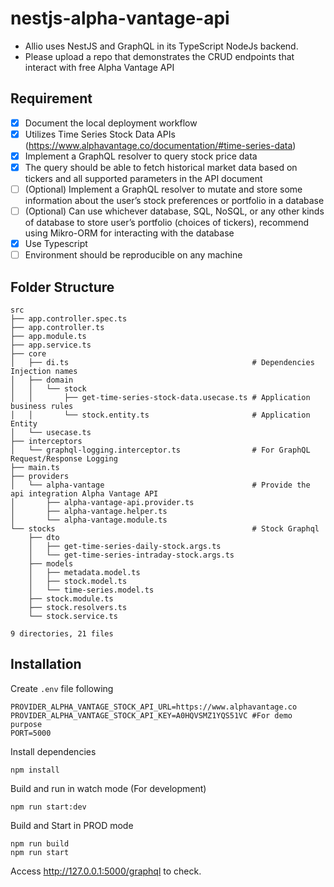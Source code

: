 # nestjs-alpha-vantage-api
- Allio uses NestJS and GraphQL in its TypeScript NodeJs backend.
- Please upload a repo that demonstrates the CRUD endpoints that interact with free
Alpha Vantage API



## Requirement
- [x] Document the local deployment workflow
- [x] Utilizes Time Series Stock Data APIs
(https://www.alphavantage.co/documentation/#time-series-data)
- [x] Implement a GraphQL resolver to query stock price data
- [x] The query should be able to fetch historical market data based on tickers and all
supported parameters in the API document
- [ ] (Optional) Implement a GraphQL resolver to mutate and store some information
about the user’s stock preferences or portfolio in a database
- [ ] (Optional) Can use whichever database, SQL, NoSQL, or any other kinds of
database to store user’s portfolio (choices of tickers), recommend using
Mikro-ORM for interacting with the database
- [x] Use Typescript
- [ ] Environment should be reproducible on any machine

## Folder Structure
```
src
├── app.controller.spec.ts
├── app.controller.ts
├── app.module.ts
├── app.service.ts
├── core 
│   ├── di.ts                                         # Dependencies Injection names
│   ├── domain
│   │   └── stock
│   │       ├── get-time-series-stock-data.usecase.ts # Application business rules
│   │       └── stock.entity.ts                       # Application Entity
│   └── usecase.ts
├── interceptors
│   └── graphql-logging.interceptor.ts                # For GraphQL Request/Response Logging
├── main.ts
├── providers
│   └── alpha-vantage                                 # Provide the api integration Alpha Vantage API
│       ├── alpha-vantage-api.provider.ts
│       ├── alpha-vantage.helper.ts
│       └── alpha-vantage.module.ts
└── stocks                                            # Stock Graphql
    ├── dto
    │   ├── get-time-series-daily-stock.args.ts
    │   └── get-time-series-intraday-stock.args.ts
    ├── models
    │   ├── metadata.model.ts
    │   ├── stock.model.ts
    │   └── time-series.model.ts
    ├── stock.module.ts
    ├── stock.resolvers.ts
    └── stock.service.ts

9 directories, 21 files

```


## Installation

Create `.env` file following
```
PROVIDER_ALPHA_VANTAGE_STOCK_API_URL=https://www.alphavantage.co
PROVIDER_ALPHA_VANTAGE_STOCK_API_KEY=A0HQVSMZ1YQS51VC #For demo purpose
PORT=5000
```

Install dependencies

```
npm install
```

Build and run in watch mode (For development)

```
npm run start:dev
```

Build and Start in PROD mode
```
npm run build
npm run start
```

Access http://127.0.0.1:5000/graphql to check.